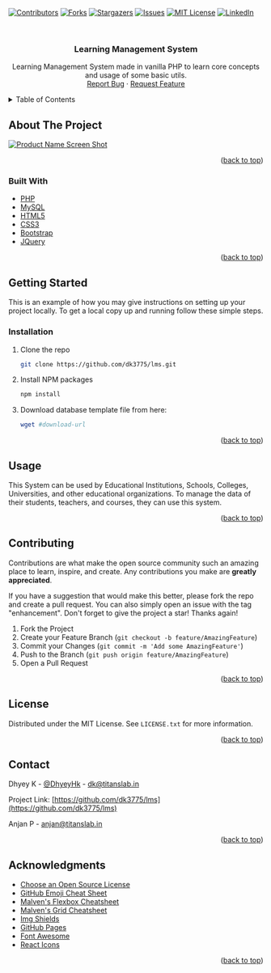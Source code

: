 <div id="top"></div>
<!--
*** Thanks for checking out the Best-README-Template. If you have a suggestion
*** that would make this better, please fork the repo and create a pull request
*** or simply open an issue with the tag "enhancement".
*** Don't forget to give the project a star!
*** Thanks again! Now go create something AMAZING! :D
-->



<!-- PROJECT SHIELDS -->
<!--
*** I'm using markdown "reference style" links for readability.
*** Reference links are enclosed in brackets [ ] instead of parentheses ( ).
*** See the bottom of this document for the declaration of the reference variables
*** for contributors-url, forks-url, etc. This is an optional, concise syntax you may use.
*** https://www.markdownguide.org/basic-syntax/#reference-style-links
-->
[![Contributors][contributors-shield]][contributors-url]
[![Forks][forks-shield]][forks-url]
[![Stargazers][stars-shield]][stars-url]
[![Issues][issues-shield]][issues-url]
[![MIT License][license-shield]][license-url]
[![LinkedIn][linkedin-shield]][linkedin-url]



<!-- PROJECT LOGO -->
<br />
<div align="center">

<h3 align="center">Learning Management System</h3>

  <p align="center">
    Learning Management System made in vanilla PHP to learn core concepts and usage of some basic utils.
    <br />
    <a href="https://github.com/dk3775/lms/issues">Report Bug</a>
    ·
    <a href="https://github.com/dk3775/lms/issues">Request Feature</a>
  </p>
</div>



<!-- TABLE OF CONTENTS -->
<details>
  <summary>Table of Contents</summary>
  <ol>
    <li>
      <a href="#about-the-project">About The Project</a>
      <ul>
        <li><a href="#built-with">Built With</a></li>
      </ul>
    </li>
    <li>
      <a href="#getting-started">Getting Started</a>
      <ul>
        <li><a href="#prerequisites">Prerequisites</a></li>
        <li><a href="#installation">Installation</a></li>
      </ul>
    </li>
    <li><a href="#usage">Usage</a></li>
    <li><a href="#roadmap">Roadmap</a></li>
    <li><a href="#contributing">Contributing</a></li>
    <li><a href="#license">License</a></li>
    <li><a href="#contact">Contact</a></li>
    <li><a href="#acknowledgments">Acknowledgments</a></li>
  </ol>
</details>



<!-- ABOUT THE PROJECT -->
## About The Project

[![Product Name Screen Shot][product-screenshot]](https://example.com)


<p align="right">(<a href="#top">back to top</a>)</p>



### Built With

* [PHP](https://www.php.net/)
* [MySQL](https://www.mysql.com/)
* [HTML5](https://www.w3.org/TR/html5/)
* [CSS3](https://www.w3.org/Style/)
* [Bootstrap](https://getbootstrap.com)
* [JQuery](https://jquery.com)

<p align="right">(<a href="#top">back to top</a>)</p>



<!-- GETTING STARTED -->
## Getting Started

This is an example of how you may give instructions on setting up your project locally.
To get a local copy up and running follow these simple steps.

### Installation

1. Clone the repo
   ```sh
   git clone https://github.com/dk3775/lms.git
   ```
2. Install NPM packages
   ```sh
   npm install
   ```
3. Download database template file from here:
    ```sh
    wget #download-url
    ```

<p align="right">(<a href="#top">back to top</a>)</p>



<!-- USAGE EXAMPLES -->
## Usage

This System can be used by Educational Institutions, Schools, Colleges, Universities, and other educational organizations. To manage the data of their students, teachers, and courses, they can use this system.



<p align="right">(<a href="#top">back to top</a>)</p>



<!-- CONTRIBUTING -->
## Contributing

Contributions are what make the open source community such an amazing place to learn, inspire, and create. Any contributions you make are **greatly appreciated**.

If you have a suggestion that would make this better, please fork the repo and create a pull request. You can also simply open an issue with the tag "enhancement".
Don't forget to give the project a star! Thanks again!

1. Fork the Project
2. Create your Feature Branch (`git checkout -b feature/AmazingFeature`)
3. Commit your Changes (`git commit -m 'Add some AmazingFeature'`)
4. Push to the Branch (`git push origin feature/AmazingFeature`)
5. Open a Pull Request

<p align="right">(<a href="#top">back to top</a>)</p>



<!-- LICENSE -->
## License

Distributed under the MIT License. See `LICENSE.txt` for more information.

<p align="right">(<a href="#top">back to top</a>)</p>



<!-- CONTACT -->
## Contact

Dhyey K - [@DhyeyHk](https://twitter.com/DhyeyHk) - dk@titanslab.in

Project Link: [https://github.com/dk3775/lms](https://github.com/dk3775/lms)

Anjan P - anjan@titanslab.in

<p align="right">(<a href="#top">back to top</a>)</p>



<!-- ACKNOWLEDGMENTS -->
## Acknowledgments

* [Choose an Open Source License](https://choosealicense.com)
* [GitHub Emoji Cheat Sheet](https://www.webpagefx.com/tools/emoji-cheat-sheet)
* [Malven's Flexbox Cheatsheet](https://flexbox.malven.co/)
* [Malven's Grid Cheatsheet](https://grid.malven.co/)
* [Img Shields](https://shields.io)
* [GitHub Pages](https://pages.github.com)
* [Font Awesome](https://fontawesome.com)
* [React Icons](https://react-icons.github.io/react-icons/search)

<p align="right">(<a href="#top">back to top</a>)</p>



<!-- MARKDOWN LINKS & IMAGES -->
<!-- https://www.markdownguide.org/basic-syntax/#reference-style-links -->
[contributors-shield]: https://img.shields.io/github/contributors/dk3775/lms.svg?style=for-the-badge
[contributors-url]: https://github.com/dk3775/lms/graphs/contributors
[forks-shield]: https://img.shields.io/github/forks/dk3775/lms.svg?style=for-the-badge
[forks-url]: https://github.com/dk3775/lms/network/members
[stars-shield]: https://img.shields.io/github/stars/dk3775/lms.svg?style=for-the-badge
[stars-url]: https://github.com/dk3775/lms/stargazers
[issues-shield]: https://img.shields.io/github/issues/dk3775/lms.svg?style=for-the-badge
[issues-url]: https://github.com/dk3775/lms/issues
[license-shield]: https://img.shields.io/github/license/dk3775/lms.svg?style=for-the-badge
[license-url]: https://github.com/dk3775/lms/blob/master/LICENSE.txt
[linkedin-shield]: https://img.shields.io/badge/-LinkedIn-black.svg?style=for-the-badge&logo=linkedin&colorB=555
[linkedin-url]: https://linkedin.com/in/dk21
[product-screenshot]: images/screenshot.png
